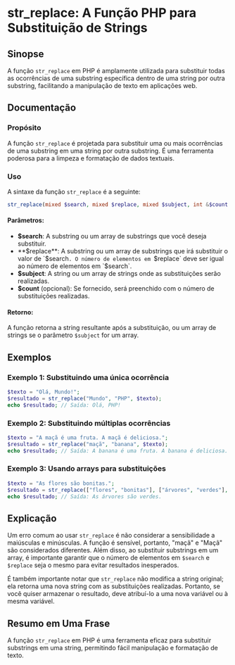 <!--
Meta Description: # str_replace: A Função PHP para Substituição de Strings ## Sinopse A função `str_replace` em PHP é amplamente utilizada para substituir todas as ocor...
Meta Keywords: uma, str_replace, php, texto, função
-->

# str_replace: A Função PHP para Substituição de Strings

## Sinopse
A função `str_replace` em PHP é amplamente utilizada para substituir todas as ocorrências de uma substring específica dentro de uma string por outra substring, facilitando a manipulação de texto em aplicações web.

## Documentação

### Propósito
A função `str_replace` é projetada para substituir uma ou mais ocorrências de uma substring em uma string por outra substring. É uma ferramenta poderosa para a limpeza e formatação de dados textuais.

### Uso
A sintaxe da função `str_replace` é a seguinte:

```php
str_replace(mixed $search, mixed $replace, mixed $subject, int &$count = null): mixed
```

#### Parâmetros:
- **$search**: A substring ou um array de substrings que você deseja substituir.
- **$replace**: A substring ou um array de substrings que irá substituir o valor de `$search`. O número de elementos em `$replace` deve ser igual ao número de elementos em `$search`.
- **$subject**: A string ou um array de strings onde as substituições serão realizadas.
- **$count** (opcional): Se fornecido, será preenchido com o número de substituições realizadas.

#### Retorno:
A função retorna a string resultante após a substituição, ou um array de strings se o parâmetro `$subject` for um array.

## Exemplos

### Exemplo 1: Substituindo uma única ocorrência
```php
$texto = "Olá, Mundo!";
$resultado = str_replace("Mundo", "PHP", $texto);
echo $resultado; // Saída: Olá, PHP!
```

### Exemplo 2: Substituindo múltiplas ocorrências
```php
$texto = "A maçã é uma fruta. A maçã é deliciosa.";
$resultado = str_replace("maçã", "banana", $texto);
echo $resultado; // Saída: A banana é uma fruta. A banana é deliciosa.
```

### Exemplo 3: Usando arrays para substituições
```php
$texto = "As flores são bonitas.";
$resultado = str_replace(["flores", "bonitas"], ["árvores", "verdes"], $texto);
echo $resultado; // Saída: As árvores são verdes.
```

## Explicação
Um erro comum ao usar `str_replace` é não considerar a sensibilidade a maiúsculas e minúsculas. A função é sensível, portanto, "maçã" e "Maçã" são considerados diferentes. Além disso, ao substituir substrings em um array, é importante garantir que o número de elementos em `$search` e `$replace` seja o mesmo para evitar resultados inesperados.

É também importante notar que `str_replace` não modifica a string original; ela retorna uma nova string com as substituições realizadas. Portanto, se você quiser armazenar o resultado, deve atribuí-lo a uma nova variável ou à mesma variável.

## Resumo em Uma Frase
A função `str_replace` em PHP é uma ferramenta eficaz para substituir substrings em uma string, permitindo fácil manipulação e formatação de texto.